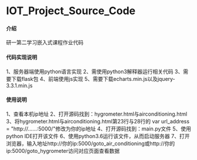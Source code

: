 # IOT_Project_Source_Code

#### 介绍
研一第二学习嵌入式课程作业代码

#### 代码实现说明

1、服务器端使用python语言实现
2、需使用python3解释器运行相关代码
3、需要下载flask包
4、前端使用js实现
5、需要下载echarts.min.js以及jquery-3.3.1.min.js

#### 使用说明

1、查看本机ip地址
2、打开源码找到：hygrometer.html与airconditioning.html
3、将hygrometer.html与airconditioning.html第23行与28行的
var url_address = "http://……:5000/"修改为你的ip地址
4、打开源码找到：main.py文件
5、使用python IDE打开该文件
6、使用python3.6运行该文件，从而启动服务器
7、打开浏览器，输入地址http://你的ip:5000/goto_air_conditioning或http://你的ip:5000/goto_hygrometer访问对应页面查看数据
